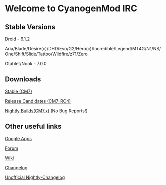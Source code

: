 Welcome to CyanogenMod IRC
===========

Stable Versions
------------------

Droid - 6.1.2

Aria/Blade/Desire(c)/DHD/Evo/G2/Hero(c)/Incredible/Legend/MT4G/N1/NS/One/Shift/Slide/Tattoo/Wildfire/z71/Zero

Gtablet/Nook - 7.0.0

Downloads
------------------

[Stable (CM7)](http://mirror.teamdouche.net/?type=stable)

[Release Candidates (CM7-RC4)](http://mirror.teamdouche.net/?type=RC)

[Nightly Builds(CM7.x)](http://mirror.teamdouche.net/?type=nightly) (No Bug Reports!)


Other useful links
------------------
[Google Apps](http://goo-inside.me/gapps/)

[Forum](http://goo.gl/WpNQ)

[Wiki](http://goo.gl/fUQ4)

[Changelog](http://goo.gl/vCoz)

[Unofficial Nightly-Changelog](http://cm-nightlies.appspot.com)
